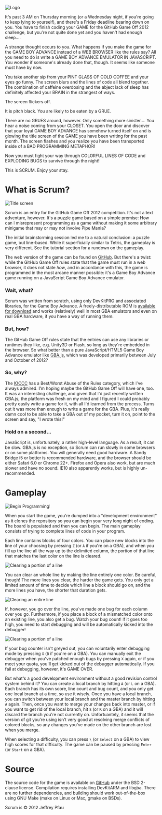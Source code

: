 ![Logo](http://endrift.github.com/scrum/resources/title.png)

It's past 3 AM on Thursday morning (or a Wednesday night, if you're going to keep lying to yourself), and there's a Friday deadline bearing down on you. You have to finish coding your GAME for the GitHub Game Off 2012 challenge, but you're not quite done yet and you haven't had enough sleep….

A strange thought occurs to you. What happens if you make the game for the GAME BOY ADVANCE instead of a WEB BROWSER like the rules say? All you need to do is write a GAME BOY ADVANCE EMULATOR IN JAVASCRIPT. You wonder if someone's already done that, though. It seems like someone must have by now.

You take another sip from your PINT GLASS OF COLD COFFEE and your eyes go funny. The screen blurs and the lines of code all blend together. The combination of caffeine overdosing and the abject lack of sleep has definitely affected your BRAIN in the strangest of ways.

The screen flickers off.

It is pitch black. You are likely to be eaten by a GRUE.

There are no GRUES around, however. Only something more sinister…. You hear a noise coming from your CLOSET. You open the door and discover that your loyal GAME BOY ADVANCE has somehow turned itself on and is glowing the title screen of the GAME you have been writing for the past month. The screen flashes and you realize you have been transported inside of a BAD PROGRAMMING METAPHOR!

Now you must fight your way through COLORFUL LINES OF CODE and EXPLODING BUGS to survive through the night!

This is SCRUM. Enjoy your stay.

# What is Scrum?

![Title screen](http://endrift.github.com/scrum/resources/title-screen.png)

Scrum is an entry for the GitHub Game Off 2012 competition. It's not a text adventure, however. It's a puzzle game based on a simple premise: How can I misrepresent programming as a game without making it some arbitrary minigame that may or may not involve Pipe Mania?

The initial brainstorming session led me to a natural conclusion: a puzzle game, but line-based. While it superficially similar to Tetris, the gameplay is very different. See the tutorial section for a rundown on the gameplay.

The web version of the game can be found on [GitHub](http://endrift.github.com/scrum). But there's a twist: while the GitHub Game Off rules state that the game must run in a web browser, it does not state *how*, and in accordance with this, the game is programmed in the most arcane manner possible: it's a Game Boy Advance game running on a JavaScript Game Boy Advance emulator.

### Wait, what?

Scrum was written from scratch, using only DevKitPRO and associated libraries, for the Game Boy Advance. A freely-distributable ROM is [available for download](http://endrift.github.com/scrum/resources/scrum.gba) and works (relatively) well in most GBA emulators and even on real GBA hardware, if you have a way of running them.

### But, how?

The GitHub Game Off rules state that the entries can use any libraries or runtimes they like, e.g. Unity3D or Flash, so long as they're embedded in the browser. So what better than a pure JavaScript/HTML5 Game Boy Advance emulator like [GBA.js](http://endrift.github.com/gbajs/), which was developed primarily between July and October of 2012?

### So, why?

The [IOCCC](http://www.ioccc.org) has a Best/Worst Abuse of the Rules category, which I've always admired. I'm hoping maybe the GitHub Game Off will have one, too. It was an interesting challenge, and given that I'd just recently written GBA.js, the platform was fresh on my mind and I figured I could probably pretty easily write a game for it, with all I'd learned from the process. Turns out it was more than enough to write a game for the GBA. Plus, it's really damn cool to be able to take a GBA out of my pocket, turn it on, point to the screen and say, "I wrote this!"

### Hold on a second…

JavaScript is, unfortunately, a rather high-level language. As a result, it can be slow. GBA.js is no exception, so Scrum can run slowly in some browsers or on some platforms. You will generally need good hardware. A Sandy Bridge i5 or better is recommended hardware, and the browser should be either Safari 6.0 or Chrome 22+. Firefox and Opera also work, but are much slower and have no sound. IE10 also apparently works, but is highly un-recommended.

# Gameplay

![Begin Programming!](http://endrift.github.com/scrum/resources/begin.png)

When you start the game, you're dumped into a "development environment" as it clones the repository so you can begin your very long night of coding. The board is populated and then you can begin. The main gameplay consists of trying to complete lines of code in your program.

Each line contains blocks of four colors. You can place new blocks into the line of your choosing by pressing `Z` (or `A` if you're on a GBA), and when you fill up the line all the way up to the delimited column, the portion of that line that matches the last color on the line is cleared.

![Clearing a portion of a line](http://endrift.github.com/scrum/resources/clearing.png)

You can clear an whole line by making the line entirely one color. Be careful, though! The more lines you clear, the harder the game gets. You only get a limited amount of time to decide which line a block should go on, and the more lines you have, the shorter that duration gets.

![Clearing an entire line](http://endrift.github.com/scrum/resources/clear-line.png)

If, however, you go over the line, you've made one bug for each column over you go. Furthermore, if you place a block of a mismatched color onto an existing line, you also get a bug. Watch your bug count! If it goes too high, you need to start debugging and will be automatically kicked into the debugger!

![Clearing a portion of a line](http://endrift.github.com/scrum/resources/going-over.png)

If your bug counter isn't greyed out, you can voluntarily enter debugging mode by pressing `X` (`B` if you're on a GBA). You can manually exit the debugger when you've patched enough bugs by pressing `X` again, or if you meet your quota, you'll get kicked out of the debugger automatically. If you fail at debugging, however, it's GAME OVER.

But what's a good development environment without a good revision control system behind it? You can create a local branch by hitting `A` (or `L` on a GBA). Each branch has its own score, line count and bug count, and you only get one local branch at a time, so use it wisely. Once you have a local branch, you can switch between your local branch and the master branch by hitting `A` again. Then, once you want to merge your changes back into master, or if you want to get rid of the local branch, hit `S` (or `R` on a GBA) and it will discard the branch you're not currently on. Unfortuantely, it seems that the version of git you're using isn't very good at resolving merge conflicts of colored blocks, so any changes you've made on the other branch are lost when you merge.

When selecting a difficulty, you can press `\` (or `Select` on a GBA) to view high scores for that difficulty. The game can be paused by pressing `Enter` (or `Start` on a GBA).

# Source

The source code for the game is available on [GitHub](http://github.com/endrift/scrum/) under the BSD 2-clause license. Compilation requires installing DevKitARM and libgba. There are no further dependencies, and building should work out-of-the-box using GNU Make (make on Linux or Mac, gmake on BSDs).

Scrum is © 2012 Jeffrey Pfau
